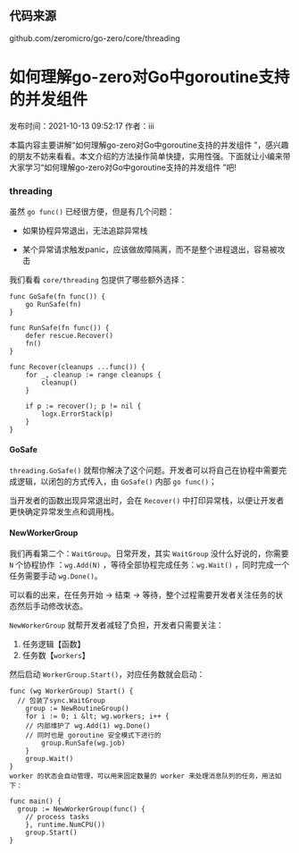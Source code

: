 ## 代码来源

github.com/zeromicro/go-zero/core/threading

如何理解go-zero对Go中goroutine支持的并发组件
=================================

发布时间：2021-10-13 09:52:17 作者：iii

本篇内容主要讲解“如何理解go-zero对Go中goroutine支持的并发组件 ”，感兴趣的朋友不妨来看看。本文介绍的方法操作简单快捷，实用性强。下面就让小编来带大家学习“如何理解go-zero对Go中goroutine支持的并发组件
”吧!

### threading

虽然 `go func()` 已经很方便，但是有几个问题：

* 如果协程异常退出，无法追踪异常栈

* 某个异常请求触发panic，应该做故障隔离，而不是整个进程退出，容易被攻击

我们看看 `core/threading` 包提供了哪些额外选择：

```
func GoSafe(fn func()) {
	go RunSafe(fn)
}

func RunSafe(fn func()) {
	defer rescue.Recover()
	fn()
}

func Recover(cleanups ...func()) {
	for _, cleanup := range cleanups {
		cleanup()
	}

	if p := recover(); p != nil {
		logx.ErrorStack(p)
	}
}
```

#### GoSafe

`threading.GoSafe()` 就帮你解决了这个问题。开发者可以将自己在协程中需要完成逻辑，以闭包的方式传入，由 `GoSafe()` 内部 `go func()`；

当开发者的函数出现异常退出时，会在 `Recover()` 中打印异常栈，以便让开发者更快确定异常发生点和调用栈。

#### NewWorkerGroup

我们再看第二个：`WaitGroup`。日常开发，其实 `WaitGroup` 没什么好说的，你需要 `N` 个协程协作 ：`wg.Add(N)` ，等待全部协程完成任务：`wg.Wait()`
，同时完成一个任务需要手动 `wg.Done()`。

可以看的出来，在任务开始 -> 结束 -> 等待，整个过程需要开发者关注任务的状态然后手动修改状态。

`NewWorkerGroup` 就帮开发者减轻了负担，开发者只需要关注：

1. 任务逻辑【函数】
2. 任务数【`workers`】

然后启动 `WorkerGroup.Start()`，对应任务数就会启动：

```
func (wg WorkerGroup) Start() {
  // 包装了sync.WaitGroup
	group := NewRoutineGroup()
	for i := 0; i &lt; wg.workers; i++ {
    // 内部维护了 wg.Add(1) wg.Done()
    // 同时也是 goroutine 安全模式下进行的
		group.RunSafe(wg.job)
	}
	group.Wait()
}
worker 的状态会自动管理，可以用来固定数量的 worker 来处理消息队列的任务，用法如下：

func main() {
  group := NewWorkerGroup(func() {
    // process tasks
	}, runtime.NumCPU())
	group.Start()
}
```